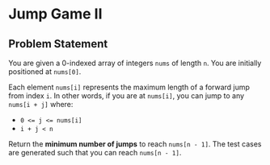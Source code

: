# Jump Game II

## Problem Statement

You are given a 0-indexed array of integers `nums` of length `n`. You are initially positioned at `nums[0]`.

Each element `nums[i]` represents the maximum length of a forward jump from index `i`. In other words, if you are at `nums[i]`, you can jump to any `nums[i + j]` where:

- `0 <= j <= nums[i]`
- `i + j < n`

Return the **minimum number of jumps** to reach `nums[n - 1]`. The test cases are generated such that you can reach `nums[n - 1]`.
